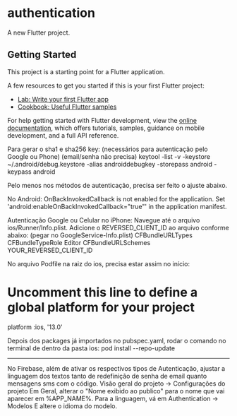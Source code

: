 # authentication

A new Flutter project.

## Getting Started

This project is a starting point for a Flutter application.

A few resources to get you started if this is your first Flutter project:

- [Lab: Write your first Flutter app](https://docs.flutter.dev/get-started/codelab)
- [Cookbook: Useful Flutter samples](https://docs.flutter.dev/cookbook)

For help getting started with Flutter development, view the
[online documentation](https://docs.flutter.dev/), which offers tutorials,
samples, guidance on mobile development, and a full API reference.

Para gerar o sha1 e sha256 key: (necessários para autenticação pelo Google ou Phone) (email/senha não precisa)
keytool -list -v -keystore ~/.android/debug.keystore -alias androiddebugkey -storepass android -keypass android

Pelo menos nos métodos de autenticação, precisa ser feito o ajuste abaixo.

No Android:
OnBackInvokedCallback is not enabled for the application.
Set 'android:enableOnBackInvokedCallback="true"' in the application manifest.
<application
android:label="MyApp"
android:icon="@mipmap/ic_launcher"
android:enableOnBackInvokedCallback="true"> <!-- Aqui você adiciona -->


Autenticação Google ou Celular no iPhone:
Navegue até o arquivo ios/Runner/Info.plist.
Adicione o REVERSED_CLIENT_ID ao arquivo conforme abaixo: (pegar no GoogleService-Info.plist)
<key>CFBundleURLTypes</key>
<array>
  <dict>
    <key>CFBundleTypeRole</key>
    <string>Editor</string>
    <key>CFBundleURLSchemes</key>
    <array>
      <string>YOUR_REVERSED_CLIENT_ID</string>
    </array>
  </dict>
</array>


No arquivo Podfile na raiz do ios, precisa estar assim no início:
# Uncomment this line to define a global platform for your project
platform :ios, '13.0'


Depois dos packages já importados no pubspec.yaml, rodar o comando no terminal
de dentro da pasta ios:
pod install --repo-update

---------------------------------------------

No Firebase, além de ativar os respectivos tipos de Autenticação, ajustar a linguagem dos textos
tanto de redefinição de senha de email quanto mensagens sms com o código.
Visão geral do projeto -> Configurações do projeto
Em Geral, alterar o "Nome exibido ao publico" para o nome que vai aparecer em %APP_NAME%.
Para a linguagem, vá em Authentication -> Modelos
E altere o idioma do modelo.